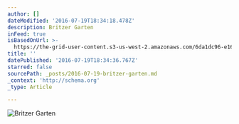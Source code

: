 ```yaml
---
author: []
dateModified: '2016-07-19T18:34:18.478Z'
description: Britzer Garten
inFeed: true
isBasedOnUrl: >-
  https://the-grid-user-content.s3-us-west-2.amazonaws.com/6da1dc96-e166-4ee0-ab9f-1b18ef2b8eb8.jpg
title: ''
datePublished: '2016-07-19T18:34:36.767Z'
starred: false
sourcePath: _posts/2016-07-19-britzer-garten.md
_context: 'http://schema.org'
_type: Article

---
```

![Britzer Garten](https://the-grid-user-content.s3-us-west-2.amazonaws.com/6da1dc96-e166-4ee0-ab9f-1b18ef2b8eb8.jpg)